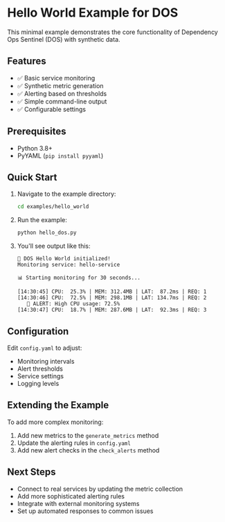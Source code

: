 # Hello World Example for DOS

This minimal example demonstrates the core functionality of Dependency Ops Sentinel (DOS) with synthetic data.

## Features

- ✅ Basic service monitoring
- ✅ Synthetic metric generation
- ✅ Alerting based on thresholds
- ✅ Simple command-line output
- ✅ Configurable settings

## Prerequisites

- Python 3.8+
- PyYAML (`pip install pyyaml`)

## Quick Start

1. Navigate to the example directory:
   ```bash
   cd examples/hello_world
   ```

2. Run the example:
   ```bash
   python hello_dos.py
   ```

3. You'll see output like this:
   ```
   🚀 DOS Hello World initialized!
   Monitoring service: hello-service

   📊 Starting monitoring for 30 seconds...

   [14:30:45] CPU:  25.3% | MEM: 312.4MB | LAT:  87.2ms | REQ: 1
   [14:30:46] CPU:  72.5% | MEM: 298.1MB | LAT: 134.7ms | REQ: 2
      🚨 ALERT: High CPU usage: 72.5%
   [14:30:47] CPU:  18.7% | MEM: 287.6MB | LAT:  92.3ms | REQ: 3
   ```

## Configuration

Edit `config.yaml` to adjust:
- Monitoring intervals
- Alert thresholds
- Service settings
- Logging levels

## Extending the Example

To add more complex monitoring:
1. Add new metrics to the `generate_metrics` method
2. Update the alerting rules in `config.yaml`
3. Add new alert checks in the `check_alerts` method

## Next Steps

- Connect to real services by updating the metric collection
- Add more sophisticated alerting rules
- Integrate with external monitoring systems
- Set up automated responses to common issues

